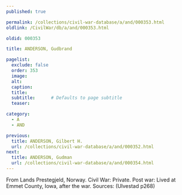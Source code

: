 ```yaml
---
published: true

permalink: /collections/civil-war-database/a/and/000353.html
oldlink: /CivilWar/db/a/and/000353.html

oldid: 000353

title: ANDERSON, Gudbrand

pagelist:
  exclude: false
  order: 353
  image: 
  alt:
  caption:
  title:
  subtitle:      # Defaults to page subtitle
  teaser:

category: 
  - A 
  - AND

previous:
  title: ANDERSON, Gilbert H.
  url: /collections/civil-war-database/a/and/000352.html  
next:
  title: ANDERSON, Gudman
  url: /collections/civil-war-database/a/and/000354.html   
---
```

From Lands Prestegjeld, Norway. Civil War: Private. Post war: Lived at Emmet County, Iowa, after the war. Sources: (Ulvestad p268)